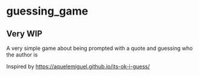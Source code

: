 # guessing_game
## Very WIP

A very simple game about being prompted with a quote and guessing who the author is

Inspired by https://aquelemiguel.github.io/its-ok-i-guess/
